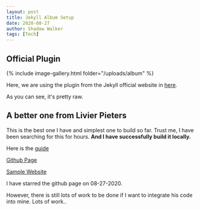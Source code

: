 ```yaml
---
layout: post
title: Jekyll Album Setup
date: 2020-08-27
author: Shadow Walker
tags: [Tech]
---
```


## Official Plugin

{% include image-gallery.html folder="/uploads/album" %}

Here, we are using the plugin from the Jekyll official website in [here](https://jekyllcodex.org/without-plugin/image-gallery/#). 

As you can see, it's pretty raw. 

## A better one from Livier Pieters

This is the best one I have and simplest one to build so far.  Trust me, I have been searching for this for hours.    **And I have successfully build it locally.**

Here is the [guide](https://olivierpieters.be/blog/2016/02/26/creating-a-jekyll-image-gallery)

[Github Page](https://github.com/opieters/jekyll-image-gallery-example)

[Sample Website](https://opieters.github.io/jekyll-image-gallery-example/photography/)

I have starred the github page on 08-27-2020. 

However, there is still lots of work to be done if I want to integrate his code into mine.  Lots of work.. 